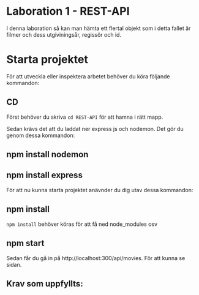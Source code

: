 # Laboration 1 - REST-API

I denna laboration så kan man hämta ett flertal objekt som i detta fallet är filmer och dess utgiviningsår, regissör och id.

# Starta projektet 

För att utveckla eller inspektera arbetet behöver du köra följande kommandon:

## CD

Först behöver du skriva `cd REST-API` för att hamna i rätt mapp.

Sedan krävs det att du laddat ner express js och nodemon. Det gör du genom dessa kommandon:

## npm install nodemon

## npm install express

För att nu kunna starta projektet anävnder du dig utav dessa kommandon:

## npm install

`npm install` behöver köras för att få ned node_modules osv

## npm start

Sedan får du gå in på http://localhost:300/api/movies. För att kunna se sidan.

## Krav som uppfyllts: